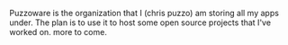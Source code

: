 Puzzoware is the organization that I (chris puzzo) am storing all my apps under. The plan is to use it to host some open source projects that I've worked on. more to come.
